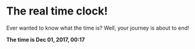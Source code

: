 # The real time clock!

Ever wanted to know what the time is? Well, your journey is about to end!

**The time is Dec 01, 2017, 00:17**